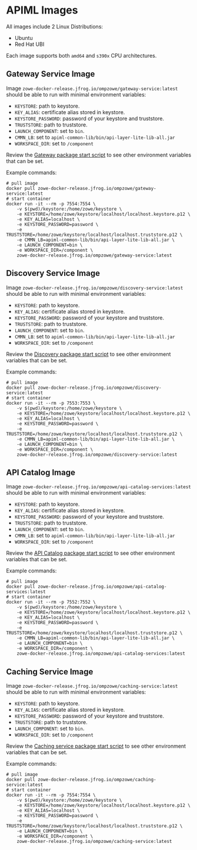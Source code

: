 # APIML Images

All images include 2 Linux Distributions:

- Ubuntu
- Red Hat UBI

Each image supports both `amd64` and `s390x` CPU architectures.

## Gateway Service Image

Image `zowe-docker-release.jfrog.io/ompzowe/gateway-service:latest` should be able to run with minimal environment variables:

- `KEYSTORE`: path to keystore.
- `KEY_ALIAS`: certificate alias stored in keystore.
- `KEYSTORE_PASSWORD`: password of your keystore and truststore.
- `TRUSTSTORE`: path to truststore.
- `LAUNCH_COMPONENT`: set to `bin`.
- `CMMN_LB`: set to `apiml-common-lib/bin/api-layer-lite-lib-all.jar`
- `WORKSPACE_DIR`: set to `/component`

Review the [Gateway package start script](../gateway-package/src/main/resources/bin/start.sh) to see other environment variables that can be set.

Example commands:

```
# pull image
docker pull zowe-docker-release.jfrog.io/ompzowe/gateway-service:latest
# start container
docker run -it --rm -p 7554:7554 \
    -v $(pwd)/keystore:/home/zowe/keystore \
    -e KEYSTORE=/home/zowe/keystore/localhost/localhost.keystore.p12 \
    -e KEY_ALIAS=localhost \
    -e KEYSTORE_PASSWORD=password \
    -e TRUSTSTORE=/home/zowe/keystore/localhost/localhost.truststore.p12 \
    -e CMMN_LB=apiml-common-lib/bin/api-layer-lite-lib-all.jar \
    -e LAUNCH_COMPONENT=bin \
    -e WORKSPACE_DIR=/component \
    zowe-docker-release.jfrog.io/ompzowe/gateway-service:latest
```

## Discovery Service Image

Image `zowe-docker-release.jfrog.io/ompzowe/discovery-service:latest` should be able to run with minimal environment variables:

- `KEYSTORE`: path to keystore.
- `KEY_ALIAS`: certificate alias stored in keystore.
- `KEYSTORE_PASSWORD`: password of your keystore and truststore.
- `TRUSTSTORE`: path to truststore.
- `LAUNCH_COMPONENT`: set to `bin`.
- `CMMN_LB`: set to `apiml-common-lib/bin/api-layer-lite-lib-all.jar`
- `WORKSPACE_DIR`: set to `/component`

Review the [Discovery package start script](../discovery-package/src/main/resources/bin/start.sh) to see other environment variables that can be set.

Example commands:

```
# pull image
docker pull zowe-docker-release.jfrog.io/ompzowe/discovery-service:latest
# start container
docker run -it --rm -p 7553:7553 \
    -v $(pwd)/keystore:/home/zowe/keystore \
    -e KEYSTORE=/home/zowe/keystore/localhost/localhost.keystore.p12 \
    -e KEY_ALIAS=localhost \
    -e KEYSTORE_PASSWORD=password \
    -e TRUSTSTORE=/home/zowe/keystore/localhost/localhost.truststore.p12 \
    -e CMMN_LB=apiml-common-lib/bin/api-layer-lite-lib-all.jar \
    -e LAUNCH_COMPONENT=bin \
    -e WORKSPACE_DIR=/component \
    zowe-docker-release.jfrog.io/ompzowe/discovery-service:latest
```

## API Catalog Image

Image `zowe-docker-release.jfrog.io/ompzowe/api-catalog-services:latest` should be able to run with minimal environment variables:

- `KEYSTORE`: path to keystore.
- `KEY_ALIAS`: certificate alias stored in keystore.
- `KEYSTORE_PASSWORD`: password of your keystore and truststore.
- `TRUSTSTORE`: path to truststore.
- `LAUNCH_COMPONENT`: set to `bin`.
- `CMMN_LB`: set to `apiml-common-lib/bin/api-layer-lite-lib-all.jar`
- `WORKSPACE_DIR`: set to `/component`

Review the [API Catalog package start script](../api-catalog-package/src/main/resources/bin/start.sh) to see other environment variables that can be set.

Example commands:

```
# pull image
docker pull zowe-docker-release.jfrog.io/ompzowe/api-catalog-services:latest
# start container
docker run -it --rm -p 7552:7552 \
    -v $(pwd)/keystore:/home/zowe/keystore \
    -e KEYSTORE=/home/zowe/keystore/localhost/localhost.keystore.p12 \
    -e KEY_ALIAS=localhost \
    -e KEYSTORE_PASSWORD=password \
    -e TRUSTSTORE=/home/zowe/keystore/localhost/localhost.truststore.p12 \
    -e CMMN_LB=apiml-common-lib/bin/api-layer-lite-lib-all.jar \
    -e LAUNCH_COMPONENT=bin \
    -e WORKSPACE_DIR=/component \
    zowe-docker-release.jfrog.io/ompzowe/api-catalog-services:latest
```

## Caching Service Image

Image `zowe-docker-release.jfrog.io/ompzowe/caching-service:latest` should be able to run with minimal environment variables:

- `KEYSTORE`: path to keystore.
- `KEY_ALIAS`: certificate alias stored in keystore.
- `KEYSTORE_PASSWORD`: password of your keystore and truststore.
- `TRUSTSTORE`: path to truststore.
- `LAUNCH_COMPONENT`: set to `bin`.
- `WORKSPACE_DIR`: set to `/component`

Review the [Caching service package start script](../caching-service-package/src/main/resources/bin/start.sh) to see other environment variables that can be set.

Example commands:

```
# pull image
docker pull zowe-docker-release.jfrog.io/ompzowe/caching-service:latest
# start container
docker run -it --rm -p 7554:7554 \
    -v $(pwd)/keystore:/home/zowe/keystore \
    -e KEYSTORE=/home/zowe/keystore/localhost/localhost.keystore.p12 \
    -e KEY_ALIAS=localhost \
    -e KEYSTORE_PASSWORD=password \
    -e TRUSTSTORE=/home/zowe/keystore/localhost/localhost.truststore.p12 \
    -e LAUNCH_COMPONENT=bin \
    -e WORKSPACE_DIR=/component \
    zowe-docker-release.jfrog.io/ompzowe/caching-service:latest
```
